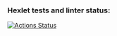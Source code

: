 ### Hexlet tests and linter status:
[![Actions Status](https://github.com/kadykovev/php-project-9/actions/workflows/hexlet-check.yml/badge.svg)](https://github.com/kadykovev/php-project-9/actions)